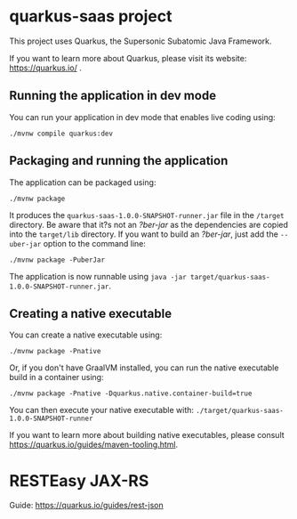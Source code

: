 # quarkus-saas project

This project uses Quarkus, the Supersonic Subatomic Java Framework.

If you want to learn more about Quarkus, please visit its website: https://quarkus.io/ .

## Running the application in dev mode

You can run your application in dev mode that enables live coding using:
```shell script
./mvnw compile quarkus:dev
```

## Packaging and running the application

The application can be packaged using:
```shell script
./mvnw package
```
It produces the `quarkus-saas-1.0.0-SNAPSHOT-runner.jar` file in the `/target` directory.
Be aware that it?s not an _?ber-jar_ as the dependencies are copied into the `target/lib` directory.
If you want to build an _?ber-jar_, just add the `--uber-jar` option to the command line:
```shell script
./mvnw package -PuberJar
```

The application is now runnable using `java -jar target/quarkus-saas-1.0.0-SNAPSHOT-runner.jar`.

## Creating a native executable

You can create a native executable using: 
```shell script
./mvnw package -Pnative
```

Or, if you don't have GraalVM installed, you can run the native executable build in a container using: 
```shell script
./mvnw package -Pnative -Dquarkus.native.container-build=true
```

You can then execute your native executable with: `./target/quarkus-saas-1.0.0-SNAPSHOT-runner`

If you want to learn more about building native executables, please consult https://quarkus.io/guides/maven-tooling.html.

# RESTEasy JAX-RS

Guide: https://quarkus.io/guides/rest-json


